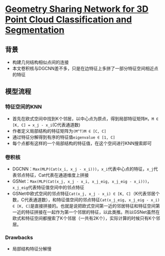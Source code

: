 # [Geometry Sharing Network for 3D Point Cloud Classification and Segmentation](https://arxiv.org/abs/1912.10644v1)

## 背景
- 构建几何结构相似点间的连接
- 本文卷积核与DGCNN差不多，只是在边特征上多拼了一部分特征空间相近点的特征
## 模型流程
### 特征空间的KNN
- 首先在欧式空间中找到K个邻居，以中心点为原点，得到局部特征矩阵`M`，`M ∈ [K, C] = x_j - x_i`(C代表通道数)
- 作者定义局部结构的特征矩阵为`(M^T)M ∈ [C, C]`
- 通过特征分解得到有序的特征值`eigenvalue ∈ [1, C]`
- 每个点都有这样的一个局部结构的特征值，在这个空间进行KNN搜索即可
### 卷积核
- DGCNN：`Max(MLP(Cat(x_i, x_j - x_i)))`，`x_i`代表中心点的特征，`x_j`代表邻点特征，Cat代表在通道维度上拼接
- GSNet：`Max(MLP(Cat(x_j, x_j - x_i, x_j_eig, x_j_eig - x_i)))`，`x_j_eig`代表特征值空间中的邻点特征
- GSNet中欧式空间的邻点特征`Cat(x_j, x_j - x_i) ∈ [K, C]`（K代表邻居个数，C代表通道数），和特征值空间的邻点特征`Cat(x_j_eig, x_j_eig - x_i) ∈ [K, C]`是直接拼接的。也就是说把欧式空间第一近的邻居特征和特征空间第一近的特征拼接在一起作为第一个邻居的特征，以此类推。所以GSNet虽然在欧式和特征空间都搜索了K个邻居（一共有2K个），实际计算的时候只有K个邻居。
### Drawbacks
- 局部结构特征分解慢
